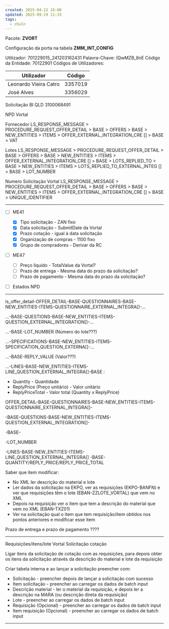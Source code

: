 ```yaml
---
created: 2025-04-22 16:00
updated: 2025-09-29 11:33
tags:
  - chuln
---
```


Pacote: **ZVORT**

Configuração da porta na tabela **ZMM_INT_CONFIG**

Utilizador: 701229015_241203162431 
Palavra-Chave: (QwMZB_8nE
Código da Entidade: 	70122901
Códigos de Utilizadores:

| Utilizador            | Código  |
| --------------------- | ------- |
| Leonardo Vieira Catro | 3357019 |
| José Alves            | 3356029 |



Solicitação BI QLD 3100068491


NPD Vortal


Fornecedor
LS_RESPONSE_MESSAGE > PROCEDURE_REQUEST_OFFER_DETAIL > BASE > OFFERS > BASE > NEW_ENTITIES > ITEMS > OFFER_EXTERNAL_INTEGRATION_CRE [] > BASE > VAT

Lotes
LS_RESPONSE_MESSAGE > PROCEDURE_REQUEST_OFFER_DETAIL > BASE > OFFERS > BASE > NEW_ENTITIES > ITEMS > OFFER_EXTERNAL_INTEGRATION_CRE [] > BASE > LOTS_REPLIED_TO > BASE > NEW_ENTITIES > ITEMS > LOTS_REPLIED_TO_EXTERNAL_INTEG [] > BASE > LOT_NUMBER

Numero Solicitação Vortal
LS_RESPONSE_MESSAGE > PROCEDURE_REQUEST_OFFER_DETAIL > BASE > OFFERS > BASE > NEW_ENTITIES > ITEMS > OFFER_EXTERNAL_INTEGRATION_CRE [] > BASE > UNIQUE_IDENTIFIER

---

- [ ] ME41
	- [x] Tipo solicitação - ZAN fixo
	- [x] Data solicitação - SubmitDate da Vortal
	- [x] Prazo cotação - igual à data solicitação
	- [x] Organização de compras - 1100 fixo
	- [x] Grupo de compradores - Derivar da RC
- [ ] ME47
	- [ ] Preço liquido - TotalValue da Vortal?
	- [ ] Prazo de entrega - Mesma data do prazo da solicitação?
	- [ ] Prazo de pagamento - Mesma data do prazo da solicitação?
- [ ] Estados NPD



---

ls_offer_detail-OFFER_DETAIL-BASE-QUESTIONNAIRES-BASE-NEW_ENTITIES-ITEMS-QUESTIONNAIRE_EXTERNAL_INTEGRA[]-...

...-BASE-QUESTIONS-BASE-NEW_ENTITIES-ITEMS-QUESTION_EXTERNAL_INTEGRATION[]-...

...-BASE-LOT_NUMBER (Número do lote???)

...-SPECIFICATIONS-BASE-NEW_ENTITIES-ITEMS-SPECIFICATION_QUESTION_EXTERNA[]-...

...-BASE-REPLY_VALUE (Valor???)


...-LINES-BASE-NEW_ENTITIES-ITEMS-LINE_QUESTION_EXTERNAL_INTEGRA[]-BASE :
- Quantity - Quantidade
- ReplyPrice (Preço unitário) - Valor unitário
- ReplyPriceTotal - Valor total (Quantity x ReplyPrice)


OFFER_DETAIL-BASE-QUESTIONNAIRES-BASE-NEW_ENTITIES-ITEMS-QUESTIONNAIRE_EXTERNAL_INTEGRA[]-

-BASE-QUESTIONS-BASE-NEW_ENTITIES-ITEMS-QUESTION_EXTERNAL_INTEGRATION[]-

-BASE-

-LOT_NUMBER

-LINES-BASE-NEW_ENTITIES-ITEMS-LINE_QUESTION_EXTERNAL_INTEGRA[]
-BASE-QUANTITY/REPLY_PRICE/REPLY_PRICE_TOTAL



Saber que item modificar:
- No XML ler descrição do material e lote
- Ler dados da solicitação na EKPO, ver as requisições (EKPO-BANFN) e ver que requisições têm o lote (EBAN-ZZLOTE_VORTAL) que vem no XML
- Depois na requisição ver o item que tem a descrição do material que vem no XML (EBAN-TXZ01)
- Ver na solicitação qual o item que tem requisição/item obtidos nos pontos anteriores e modificar esse item

Prazo de entrega e prazo de pagamento ????


---

Requisições/itens/lote Vortal
Solicitação cotação

Ligar itens da solicitação de cotação com as requisições, para depois obter os itens da solicitação através da descrição do material e lote da requisição

Criar tabela interna e ao lançar a solicitação preencher com:
- Solicitação - preencher depois de lançar a solicitação com sucesso
- Item solicitação - preencher ao carregar os dados de batch input
- Descrição material - ler o material da requisição, e depois ler a descrição na MARA (ou descrição direta da requisição)
- Lote - preencher ao carregar os dados de batch input
- Requisição (Opcional) - preencher ao carregar os dados de batch input
- Item requisição (Opcional) - preencher ao carregar os dados de batch input



---

